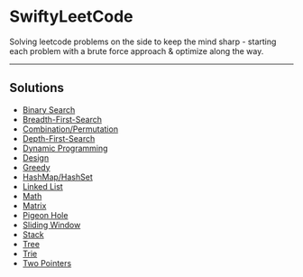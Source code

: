 # SwiftyLeetCode

Solving leetcode problems on the side to keep the mind sharp - 
starting each problem with a brute force approach & optimize along the way.

---
## Solutions

* [Binary Search](Binary-Search.md)
* [Breadth-First-Search](Breadth-First-Search.md)
* [Combination/Permutation](Combination-Permutation.md)
* [Depth-First-Search](Depth-First-Search.md)
* [Dynamic Programming](Dynamic-Programming.md)
* [Design](Design.md)
* [Greedy](Greedy.md)
* [HashMap/HashSet](HashMap-HashSet.md)
* [Linked List](Linked-List.md)
* [Math](Math.md)
* [Matrix](Matrix.md)
* [Pigeon Hole](Pigeon-Hole.md)
* [Sliding Window](Sliding-Window.md)
* [Stack](Stack.md)
* [Tree](Tree.md)
* [Trie](Trie.md)
* [Two Pointers](Two-Pointers.md)
